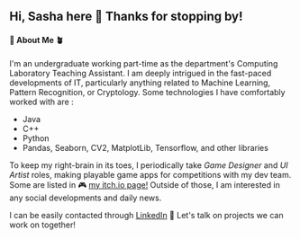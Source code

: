 ## Hi, Sasha here 👋  Thanks for stopping by!

#### 🌻 About Me 🪴
I'm an undergraduate working part-time as the department's Computing Laboratory Teaching Assistant. I am deeply intrigued in the fast-paced developments of IT, particularly anything related to Machine Learning, Pattern Recognition, or Cryptology.
Some technologies I have comfortably worked with are :
- Java
- C++
- Python
- Pandas, Seaborn, CV2, MatplotLib, Tensorflow, and other libraries
  
To keep my right-brain in its toes, I periodically take *Game Designer* and *UI Artist* roles, making playable game apps for competitions with my dev team.
Some are listed in 🎮 [my itch.io page!](https://littleshumai.itch.io/)
Outside of those, I am interested in any social developments and daily news.

I can be easily contacted through [LinkedIn](www.linkedin.com/in/sashannbl) 🖤 Let's talk on projects we can work on together!


